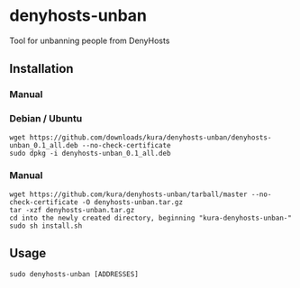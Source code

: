 denyhosts-unban
=========

Tool for unbanning people from DenyHosts

Installation
------------

### Manual ###

### Debian / Ubuntu ###

    wget https://github.com/downloads/kura/denyhosts-unban/denyhosts-unban_0.1_all.deb --no-check-certificate
    sudo dpkg -i denyhosts-unban_0.1_all.deb

### Manual ###

    wget https://github.com/kura/denyhosts-unban/tarball/master --no-check-certificate -O denyhosts-unban.tar.gz
    tar -xzf denyhosts-unban.tar.gz
    cd into the newly created directory, beginning "kura-denyhosts-unban-"
    sudo sh install.sh
    
Usage
-----

    sudo denyhosts-unban [ADDRESSES]
